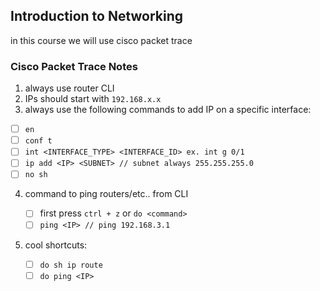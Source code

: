 ## Introduction to Networking

in this course we will use cisco packet trace

### Cisco Packet Trace Notes

1. always use router CLI
2. IPs should start with `192.168.x.x`
3. always use the following commands to add IP on a specific interface:

- [ ] `en`
- [ ] `conf t`
- [ ] `int <INTERFACE_TYPE> <INTERFACE_ID> ex. int g 0/1`
- [ ] `ip add <IP> <SUBNET> // subnet always 255.255.255.0`
- [ ] `no sh`

4. command to ping routers/etc.. from CLI <br>

   - [ ] first press `ctrl + z` or `do <command>`
   - [ ] `ping <IP> // ping 192.168.3.1`

5. cool shortcuts:
   - [ ] `do sh ip route`
   - [ ] `do ping <IP>`
